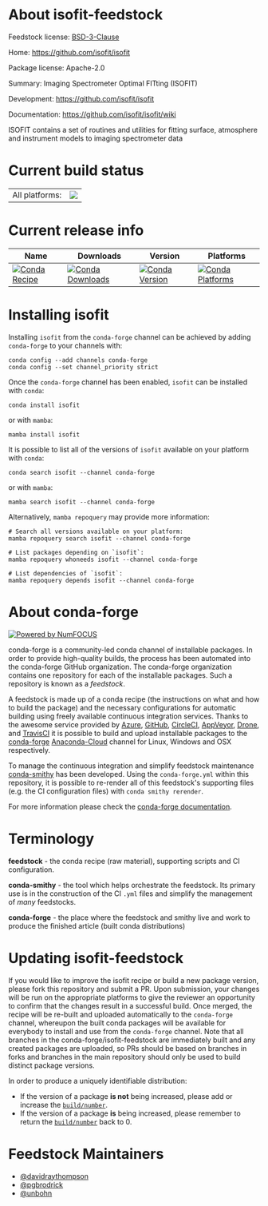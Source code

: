 About isofit-feedstock
======================

Feedstock license: [BSD-3-Clause](https://github.com/conda-forge/isofit-feedstock/blob/main/LICENSE.txt)

Home: https://github.com/isofit/isofit

Package license: Apache-2.0

Summary: Imaging Spectrometer Optimal FITting (ISOFIT)

Development: https://github.com/isofit/isofit

Documentation: https://github.com/isofit/isofit/wiki

ISOFIT contains a set of routines and utilities for fitting surface,
atmosphere and instrument models to imaging spectrometer data


Current build status
====================


<table><tr><td>All platforms:</td>
    <td>
      <a href="https://dev.azure.com/conda-forge/feedstock-builds/_build/latest?definitionId=8272&branchName=main">
        <img src="https://dev.azure.com/conda-forge/feedstock-builds/_apis/build/status/isofit-feedstock?branchName=main">
      </a>
    </td>
  </tr>
</table>

Current release info
====================

| Name | Downloads | Version | Platforms |
| --- | --- | --- | --- |
| [![Conda Recipe](https://img.shields.io/badge/recipe-isofit-green.svg)](https://anaconda.org/conda-forge/isofit) | [![Conda Downloads](https://img.shields.io/conda/dn/conda-forge/isofit.svg)](https://anaconda.org/conda-forge/isofit) | [![Conda Version](https://img.shields.io/conda/vn/conda-forge/isofit.svg)](https://anaconda.org/conda-forge/isofit) | [![Conda Platforms](https://img.shields.io/conda/pn/conda-forge/isofit.svg)](https://anaconda.org/conda-forge/isofit) |

Installing isofit
=================

Installing `isofit` from the `conda-forge` channel can be achieved by adding `conda-forge` to your channels with:

```
conda config --add channels conda-forge
conda config --set channel_priority strict
```

Once the `conda-forge` channel has been enabled, `isofit` can be installed with `conda`:

```
conda install isofit
```

or with `mamba`:

```
mamba install isofit
```

It is possible to list all of the versions of `isofit` available on your platform with `conda`:

```
conda search isofit --channel conda-forge
```

or with `mamba`:

```
mamba search isofit --channel conda-forge
```

Alternatively, `mamba repoquery` may provide more information:

```
# Search all versions available on your platform:
mamba repoquery search isofit --channel conda-forge

# List packages depending on `isofit`:
mamba repoquery whoneeds isofit --channel conda-forge

# List dependencies of `isofit`:
mamba repoquery depends isofit --channel conda-forge
```


About conda-forge
=================

[![Powered by
NumFOCUS](https://img.shields.io/badge/powered%20by-NumFOCUS-orange.svg?style=flat&colorA=E1523D&colorB=007D8A)](https://numfocus.org)

conda-forge is a community-led conda channel of installable packages.
In order to provide high-quality builds, the process has been automated into the
conda-forge GitHub organization. The conda-forge organization contains one repository
for each of the installable packages. Such a repository is known as a *feedstock*.

A feedstock is made up of a conda recipe (the instructions on what and how to build
the package) and the necessary configurations for automatic building using freely
available continuous integration services. Thanks to the awesome service provided by
[Azure](https://azure.microsoft.com/en-us/services/devops/), [GitHub](https://github.com/),
[CircleCI](https://circleci.com/), [AppVeyor](https://www.appveyor.com/),
[Drone](https://cloud.drone.io/welcome), and [TravisCI](https://travis-ci.com/)
it is possible to build and upload installable packages to the
[conda-forge](https://anaconda.org/conda-forge) [Anaconda-Cloud](https://anaconda.org/)
channel for Linux, Windows and OSX respectively.

To manage the continuous integration and simplify feedstock maintenance
[conda-smithy](https://github.com/conda-forge/conda-smithy) has been developed.
Using the ``conda-forge.yml`` within this repository, it is possible to re-render all of
this feedstock's supporting files (e.g. the CI configuration files) with ``conda smithy rerender``.

For more information please check the [conda-forge documentation](https://conda-forge.org/docs/).

Terminology
===========

**feedstock** - the conda recipe (raw material), supporting scripts and CI configuration.

**conda-smithy** - the tool which helps orchestrate the feedstock.
                   Its primary use is in the construction of the CI ``.yml`` files
                   and simplify the management of *many* feedstocks.

**conda-forge** - the place where the feedstock and smithy live and work to
                  produce the finished article (built conda distributions)


Updating isofit-feedstock
=========================

If you would like to improve the isofit recipe or build a new
package version, please fork this repository and submit a PR. Upon submission,
your changes will be run on the appropriate platforms to give the reviewer an
opportunity to confirm that the changes result in a successful build. Once
merged, the recipe will be re-built and uploaded automatically to the
`conda-forge` channel, whereupon the built conda packages will be available for
everybody to install and use from the `conda-forge` channel.
Note that all branches in the conda-forge/isofit-feedstock are
immediately built and any created packages are uploaded, so PRs should be based
on branches in forks and branches in the main repository should only be used to
build distinct package versions.

In order to produce a uniquely identifiable distribution:
 * If the version of a package **is not** being increased, please add or increase
   the [``build/number``](https://docs.conda.io/projects/conda-build/en/latest/resources/define-metadata.html#build-number-and-string).
 * If the version of a package **is** being increased, please remember to return
   the [``build/number``](https://docs.conda.io/projects/conda-build/en/latest/resources/define-metadata.html#build-number-and-string)
   back to 0.

Feedstock Maintainers
=====================

* [@davidraythompson](https://github.com/davidraythompson/)
* [@pgbrodrick](https://github.com/pgbrodrick/)
* [@unbohn](https://github.com/unbohn/)

